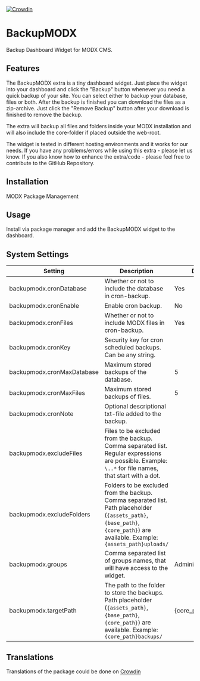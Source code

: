 [![Crowdin](https://badges.crowdin.net/backupmodx/localized.svg)](https://crowdin.com/project/backupmodx)

# BackupMODX

Backup Dashboard Widget for MODX CMS.

## Features

The BackupMODX extra is a tiny dashboard widget. Just place the widget into your
dashboard and click the "Backup" button whenever you need a quick backup of your
site. You can select either to backup your database, files or both. After the
backup is finished you can download the files as a zip-archive. Just click the
"Remove Backup" button after your download is finished to remove the backup.

The extra will backup all files and folders inside your MODX installation and
will also include the core-folder if placed outside the web-root.

The widget is tested in different hosting environments and it works for our
needs. If you have any problems/errors while using this extra - please let us
know. If you also know how to enhance the extra/code - please feel free to
contribute to the GitHub Repository.

## Installation

MODX Package Management

## Usage

Install via package manager and add the BackupMODX widget to the dashboard.

## System Settings
Setting | Description | Default
--------|-------------|--------
backupmodx.cronDatabase | Whether or not to include the database in cron-backup. | Yes
backupmodx.cronEnable | Enable cron backup. | No
backupmodx.cronFiles | Whether or not to include MODX files in cron-backup. | Yes
backupmodx.cronKey | Security key for cron scheduled backups. Can be any string. |
backupmodx.cronMaxDatabase | Maximum stored backups of the database. | 5
backupmodx.cronMaxFiles | Maximum stored backups of files. | 5
backupmodx.cronNote | Optional descriptional txt-file added to the backup. |
backupmodx.excludeFiles | Files to be excluded from the backup. Comma separated list. Regular expressions are possible. Example: `\..*` for file names, that start with a dot. |
backupmodx.excludeFolders | Folders to be excluded from the backup. Comma separated list. Path placeholder (`{assets_path}`, `{base_path}`, `{core_path}`) are available. Example: `{assets_path}uploads/` |
backupmodx.groups | Comma separated list of groups names, that will have access to the widget. | Administrator
backupmodx.targetPath | The path to the folder to store the backups. Path placeholder (`{assets_path}`, `{base_path}`, `{core_path}`) are available. Example: `{core_path}backups/` | {core_path}backup/

## Translations

Translations of the package could be done on [Crowdin](https://crowdin.com/project/backupmodx)
